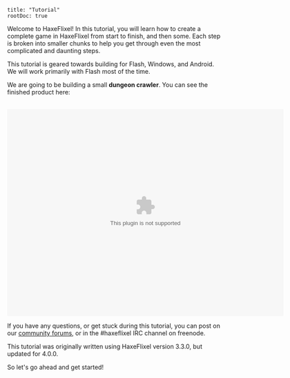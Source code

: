```
title: "Tutorial"
rootDoc: true
```

Welcome to HaxeFlixel! In this tutorial, you will learn how to create a complete game in HaxeFlixel from start to finish, and then some. Each step is broken into smaller chunks to help you get through even the most complicated and daunting steps.

This tutorial is geared towards building for Flash, Windows, and Android. We will work primarily with Flash most of the time.

We are going to be building a small **dungeon crawler**. You can see the finished product here:

<br/>
<object width="640" height="480">
    <param name="movie" value="http://haxeflixel.com/demos/swf/TurnBasedRPG.swf">
    <embed src="http://haxeflixel.com/demos/swf/TurnBasedRPG.swf" width="640" height="480">
    </embed>
</object>
<br/>


If you have any questions, or get stuck during this tutorial, you can post on our [community forums](http://haxeflixel.com/forum/), or in the #haxeflixel IRC channel on freenode.

This tutorial was originally written using HaxeFlixel version 3.3.0, but updated for 4.0.0.

So let's go ahead and get started!
